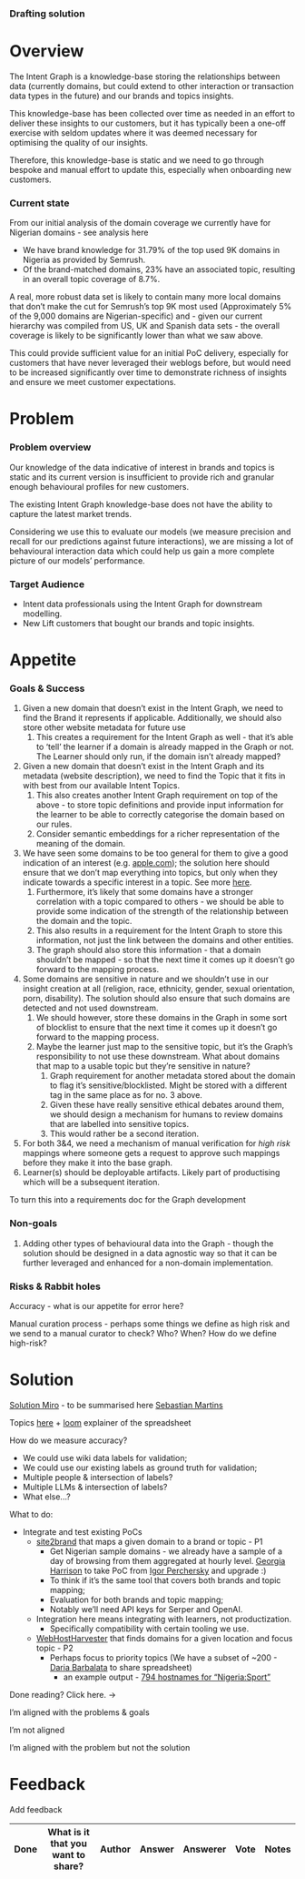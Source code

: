 ### Drafting solution

# Overview

The Intent Graph is a knowledge-base storing the relationships between data (currently domains, but could extend to other interaction or transaction data types in the future) and our brands and topics insights. 

This knowledge-base has been collected over time as needed in an effort to deliver these insights to our customers, but it has typically been a one-off exercise with seldom updates where it was deemed necessary for optimising the quality of our insights.

Therefore, this knowledge-base is static and we need to go through bespoke and manual effort to update this, especially when onboarding new customers. 

### Current state

From our initial analysis of the domain coverage we currently have for Nigerian domains - see analysis here

- We have brand knowledge for 31.79% of the top used 9K domains in Nigeria as provided by Semrush. 
- Of the brand-matched domains, 23% have an associated topic, resulting in an overall topic coverage of 8.7%.

A real, more robust data set is likely to contain many more local domains that don’t make the cut for Semrush’s top 9K most used (Approximately 5% of the 9,000 domains are Nigerian-specific) and - given our current hierarchy was compiled from US, UK and Spanish data sets - the overall coverage is likely to be significantly lower than what we saw above.

This could provide sufficient value for an initial PoC delivery, especially for customers that have never leveraged their weblogs before, but would need to be increased significantly over time to demonstrate richness of insights and ensure we meet customer expectations.

# Problem

### Problem overview

Our knowledge of the data indicative of interest in brands and topics is static and its current version is insufficient to provide rich and granular enough behavioural profiles for new customers.

The existing Intent Graph knowledge-base does not have the ability to capture the latest market trends.

Considering we use this to evaluate our models (we measure precision and recall for our predictions against future interactions), we are missing a lot of behavioural interaction data which could help us gain a more complete picture of our models’ performance.

### Target Audience

- Intent data professionals using the Intent Graph for downstream modelling.
- New Lift customers that bought our brands and topic insights.

# Appetite

### Goals & Success

1. Given a new domain that doesn’t exist in the Intent Graph, we need to find the Brand it represents if applicable. Additionally, we should also store other website metadata for future use
   1. This creates a requirement for the Intent Graph as well - that it’s able to ‘tell’ the learner if a domain is already mapped in the Graph or not. The Learner should only run, if the domain isn’t already mapped?
2. Given a new domain that doesn’t exist in the Intent Graph and its metadata (website description), we need to find the Topic that it fits in with best from our available Intent Topics.
   1. This also creates another Intent Graph requirement on top of the above - to store topic definitions and provide input information for the learner to be able to correctly categorise the domain based on our rules.
   2. Consider semantic embeddings for a richer representation of the meaning of the domain.
3. We have seen some domains to be too general for them to give a good indication of an interest (e.g. [apple.com](apple.com)); the solution here should ensure that we don’t map everything into topics, but only when they indicate towards a specific interest in a topic. See more [here](https://coda.io/d/_dK5h4iVEEUo/Maintaining-the-graph_su5Dc2dP#_luP2PC0u).
   1. Furthermore, it’s likely that some domains have a stronger correlation with a topic compared to others - we should be able to provide some indication of the strength of the relationship between the domain and the topic.
   2. This also results in a requirement for the Intent Graph to store this information, not just the link between the domains and other entities.
   3. The graph should also store this information - that a domain shouldn’t be mapped - so that the next time it comes up it doesn’t go forward to the mapping process.
4. Some domains are sensitive in nature and we shouldn’t use in our insight creation at all (religion, race, ethnicity, gender, sexual orientation, porn, disability). The solution should also ensure that such domains are detected and not used downstream.
   1. We should however, store these domains in the Graph in some sort of blocklist to ensure that the next time it comes up it doesn’t go forward to the mapping process. 
   2. Maybe the learner just map to the sensitive topic, but it’s the Graph’s responsibility to not use these downstream. What about domains that map to a usable topic but they’re sensitive in nature?
      1. Graph requirement for another metadata stored about the domain to flag it’s sensitive/blocklisted. Might be stored with a different tag in the same place as for no. 3 above. 
      2. Given these have really sensitive ethical debates around them, we should design a mechanism for humans to review domains that are labelled into sensitive topics.
      3. This would rather be a second iteration.
3. For both 3&4, we need a mechanism of manual verification for *high risk* mappings where someone gets a request to approve such mappings before they make it into the base graph.
4. Learner(s) should be deployable artifacts. Likely part of productising which will be a subsequent iteration.

To turn this into a requirements doc for the Graph development

### Non-goals

1. Adding other types of behavioural data into the Graph - though the solution should be designed in a data agnostic way so that it can be further leveraged and enhanced for a non-domain implementation.

### Risks & Rabbit holes

Accuracy - what is our appetite for error here?

Manual curation process - perhaps some things we define as high risk and we send to a manual curator to check? Who? When? How do we define high-risk?

# Solution

[Solution Miro](https://miro.com/app/board/uXjVLZem8l8=/?moveToWidget=3458764602990508839&cot=14) - to be summarised here [Sebastian Martins](mailto:sebastian.martins@intenthq.com) 

Topics [here](https://docs.google.com/spreadsheets/d/1xezqoUHgNI2yqNvd4o_N1vyC-a7pVlE3rxDjLf8LOJU/edit?gid=1535489501#gid=1535489501) + [loom](https://www.loom.com/share/94a0d181b7004c9d8c17ef1fc21ce050) explainer of the spreadsheet

How do we measure accuracy?

- We could use wiki data labels for validation;
- We could use our existing labels as ground truth for validation;
- Multiple people & intersection of labels?
- Multiple LLMs & intersection of labels?
- What else...?

What to do:

- Integrate and test existing PoCs
  - [site2brand](https://github.com/intenthq/site2brand/) that maps a given domain to a brand or topic - P1
    - Get Nigerian sample domains - we already have a sample of a day of browsing from them aggregated at hourly level. [Georgia Harrison](mailto:georgia.harrison@intenthq.com) to take PoC from [Igor Perchersky](mailto:igor.pechersky@intenthq.com) and upgrade :)  
    - To think if it’s the same tool that covers both brands and topic mapping;
    - Evaluation for both brands and topic mapping;
    - Notably we’ll need API keys for Serper and OpenAI.
  - Integration here means integrating with learners, not productization.
    - Specifically compatibility with certain tooling we use.
  - [WebHostHarvester](https://github.com/intenthq/WebHostHarvester) that finds domains for a given location and focus topic - P2
    - Perhaps focus to priority topics (We have a subset of ~200 - [Daria Barbalata](mailto:daria.barbalata@intenthq.com) to share spreadsheet)
      - an example output - [794 hostnames for “Nigeria:Sport”](https://docs.google.com/spreadsheets/d/1qIjQ1xJOFJyycGGx4eyJJpH7nHeyhC8q03VVN-6moR4/edit?gid=1586105205#gid=1586105205)



Done reading? Click here. → 

 I’m aligned with the problems & goals

 I’m not aligned

 I’m aligned with the problem but not the solution



# Feedback

Add feedback

| Done | What is it that you want to share? | Author | Answer | Answerer | Vote | Notes |
| --- | --- | --- | --- | --- | --- | --- |